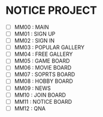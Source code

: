 # NOTICE PROJECT

- [ ] MM00 : MAIN
- [ ] MM01 : SIGN UP
- [ ] MM02 : SIGN IN
- [ ] MM03 : POPULAR GALLERY
- [ ] MM04 : FREE GALLERY
- [ ] MM05 : GAME BOARD
- [ ] MM06 : MOVIE BOARD
- [ ] MM07 : SOPRTS BOARD
- [ ] MM08 : HOBBY BOARD
- [ ] MM09 : NEWS
- [ ] MM10 : JOIN BOARD
- [ ] MM11 : NOTICE BOARD
- [ ] MM12 : QNA
